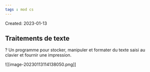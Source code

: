 ```yaml
---
tags : mod cs
---
```

Created: 2023-01-13

## Traitements de texte
?
Un programme pour stocker, manipuler et formater du texte saisi au clavier et fournir une impression.

![[image-20230113114138050.png]]

